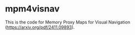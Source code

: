 # mpm4visnav
This is the code for Memory Proxy Maps for Visual Navigation (https://arxiv.org/pdf/2411.09893). 
